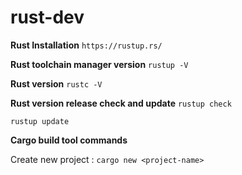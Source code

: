 # rust-dev

**Rust Installation**
`https://rustup.rs/`

**Rust toolchain manager version**
`rustup -V`

**Rust version**
`rustc -V`

**Rust version release check and update**
`rustup check`

`rustup update`

**Cargo build tool commands**

Create new project : `cargo new <project-name>`
